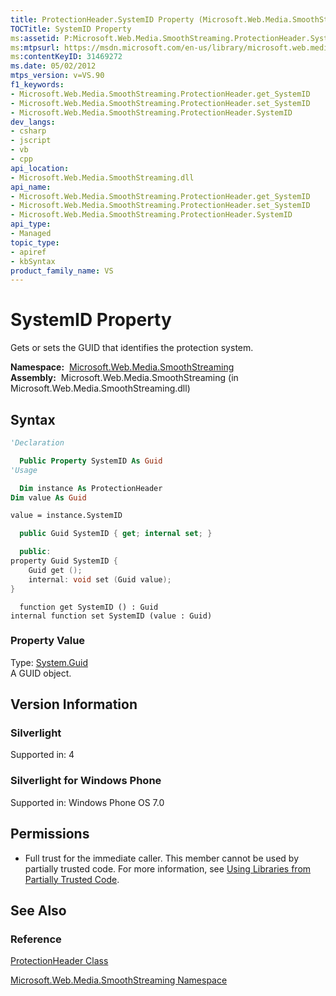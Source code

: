 ```yaml
---
title: ProtectionHeader.SystemID Property (Microsoft.Web.Media.SmoothStreaming)
TOCTitle: SystemID Property
ms:assetid: P:Microsoft.Web.Media.SmoothStreaming.ProtectionHeader.SystemID
ms:mtpsurl: https://msdn.microsoft.com/en-us/library/microsoft.web.media.smoothstreaming.protectionheader.systemid(v=VS.90)
ms:contentKeyID: 31469272
ms.date: 05/02/2012
mtps_version: v=VS.90
f1_keywords:
- Microsoft.Web.Media.SmoothStreaming.ProtectionHeader.get_SystemID
- Microsoft.Web.Media.SmoothStreaming.ProtectionHeader.set_SystemID
- Microsoft.Web.Media.SmoothStreaming.ProtectionHeader.SystemID
dev_langs:
- csharp
- jscript
- vb
- cpp
api_location:
- Microsoft.Web.Media.SmoothStreaming.dll
api_name:
- Microsoft.Web.Media.SmoothStreaming.ProtectionHeader.get_SystemID
- Microsoft.Web.Media.SmoothStreaming.ProtectionHeader.set_SystemID
- Microsoft.Web.Media.SmoothStreaming.ProtectionHeader.SystemID
api_type:
- Managed
topic_type:
- apiref
- kbSyntax
product_family_name: VS
---
```


# SystemID Property

Gets or sets the GUID that identifies the protection system.

**Namespace:**  [Microsoft.Web.Media.SmoothStreaming](microsoft-web-media-smoothstreaming-namespace_1.md)  
**Assembly:**  Microsoft.Web.Media.SmoothStreaming (in Microsoft.Web.Media.SmoothStreaming.dll)

## Syntax

```vb
'Declaration

  Public Property SystemID As Guid
'Usage

  Dim instance As ProtectionHeader
Dim value As Guid

value = instance.SystemID
```

```csharp
  public Guid SystemID { get; internal set; }
```

```cpp
  public:
property Guid SystemID {
    Guid get ();
    internal: void set (Guid value);
}
```

```jscript
  function get SystemID () : Guid
internal function set SystemID (value : Guid)
```

### Property Value

Type: [System.Guid](https://msdn.microsoft.com/library/cey1zx63)  
A GUID object.  

## Version Information

### Silverlight

Supported in: 4  

### Silverlight for Windows Phone

Supported in: Windows Phone OS 7.0  

## Permissions

  - Full trust for the immediate caller. This member cannot be used by partially trusted code. For more information, see [Using Libraries from Partially Trusted Code](https://msdn.microsoft.com/library/8skskf63).

## See Also

### Reference

[ProtectionHeader Class](protectionheader-class-microsoft-web-media-smoothstreaming_1.md)

[Microsoft.Web.Media.SmoothStreaming Namespace](microsoft-web-media-smoothstreaming-namespace_1.md)

